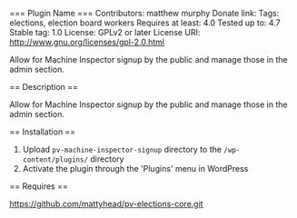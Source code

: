 === Plugin Name ===
Contributors: matthew murphy
Donate link:
Tags: elections, election board workers
Requires at least: 4.0
Tested up to: 4.7
Stable tag: 1.0
License: GPLv2 or later
License URI: http://www.gnu.org/licenses/gpl-2.0.html

Allow for Machine Inspector signup by the public and manage those in the admin section.

== Description ==

Allow for Machine Inspector signup by the public and manage those in the admin section.

== Installation ==

1. Upload `pv-machine-inspector-signup` directory to the `/wp-content/plugins/` directory
2. Activate the plugin through the 'Plugins' menu in WordPress

== Requires ==

https://github.com/mattyhead/pv-elections-core.git
